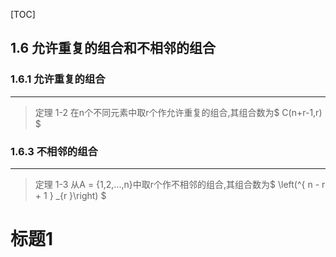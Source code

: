[TOC]

## 1.6 允许重复的组合和不相邻的组合
### 1.6.1 允许重复的组合
***
> 定理 1-2 在n个不同元素中取r个作允许重复的组合,其组合数为$ C(n+r-1,r) $

### 1.6.3 不相邻的组合
***
> 定理 1-3 从A = {1,2,...,n}中取r个作不相邻的组合,其组合数为$ \left(^{ n - r + 1 } _{r }\right) $


# 标题1



